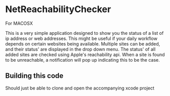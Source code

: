 

# NetReachabilityChecker

For MACOSX

This is a very simple application designed to show you the status of a list of 
ip address or web addresses. This might be useful if your daily workflow depends on certain
websites being available. Multiple sites can be added, and their status' 
are displayed in the drop down menu. The status' of all added sites are checked 
using Apple's reachability api. When a site is found to be unreachable, 
a notification will pop up indicating this to be the case.

## Building this code

Should just be able to clone and open the accompanying xcode project
